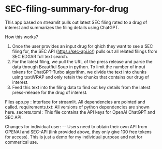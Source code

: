 # SEC-filing-summary-for-drug
This app based on streamlit pulls out latest SEC filing rated to a drug of interest and summarizes the filing details using ChatGPT.

How this works?

1) Once the user provides an input drug for qhich they want to see a SEC filing for, the SEC API (https://sec-api.io/) pulls out all related filings from SEC EDGAR full text search. 
2) For the latest filing, we pull the URL of the press release and parse the data through Beautfiul Soup in python. To limit the number of input tokens for ChatGPT-Turbo algorithm, we divide the text into chunks using textWRAP and only retain the chunks that contains our drug of interest.
3) Feed this text into the filing data to find out key details from the latest press-release for the drug of interest.


Files 
app.py : Interface for streamlit. All dependencies are pointed and called. 
requirements.txt: All versions of python dependencies are shown here.
secrets.toml : This file contains the API keys for OpenAI ChatGPT and SEC API.

Changes for individual user:
-- Users need to obtain their own API from OPENAI and SEC-API (link provided above, they only give 100 free tokens for access). This is just a demo for my individual purpose and not for commerical use. 
